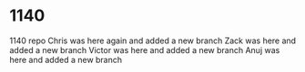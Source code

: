 # 1140
1140 repo
Chris was here again and added a new branch
Zack was here and added a new branch
Victor was here and added a new branch 
Anuj was here and added a new branch

